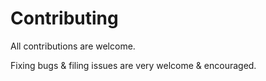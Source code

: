 # Contributing

All contributions are welcome.

Fixing bugs & filing issues are very welcome & encouraged.
